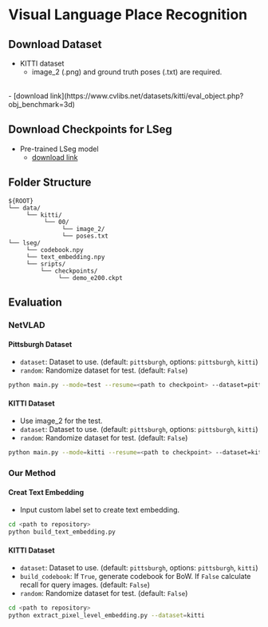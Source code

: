 # Visual Language Place Recognition

## Download Dataset
- KITTI dataset </br>
  - image_2 (.png) and ground truth poses (.txt) are required.
</br>
  - [download link](https://www.cvlibs.net/datasets/kitti/eval_object.php?obj_benchmark=3d)

## Download Checkpoints for LSeg
- Pre-trained LSeg model </br>
     - [download link](https://drive.usercontent.google.com/download?id=1ayk6NXURI_vIPlym16f_RG3ffxBWHxvb&authuser=1)

## Folder Structure
```
${ROOT}
└── data/
     └── kitti/
          └── 00/
               └── image_2/
               └── poses.txt
└── lseg/
     └── codebook.npy
     └── text_embedding.npy
     └── sripts/
         └── checkpoints/
              └── demo_e200.ckpt
```

## Evaluation
### NetVLAD
#### Pittsburgh Dataset
- `dataset`: Dataset to use. (default: `pittsburgh`, options: `pittsburgh`, `kitti`)
- `random`: Randomize dataset for test. (default: `False`)

```bash
python main.py --mode=test --resume=<path to checkpoint> --dataset=pittsburgh
```

#### KITTI Dataset
- Use image_2 for the test.
- `dataset`: Dataset to use. (default: `pittsburgh`, options: `pittsburgh`, `kitti`)
- `random`: Randomize dataset for test. (default: `False`)

```bash
python main.py --mode=kitti --resume=<path to checkpoint> --dataset=kitti
```

### Our Method
#### Creat Text Embedding
- Input custom label set to create text embedding.
```bash
cd <path to repository>
python build_text_embedding.py
```

#### KITTI Dataset
- `dataset`: Dataset to use. (default: `pittsburgh`, options: `pittsburgh`, `kitti`)
- `build_codebook`: If `True`, generate codebook for BoW. If `False` calculate recall for query images. (default: `False`)
- `random`: Randomize dataset for test. (default: `False`)

```bash
cd <path to repository>
python extract_pixel_level_embedding.py --dataset=kitti
```
